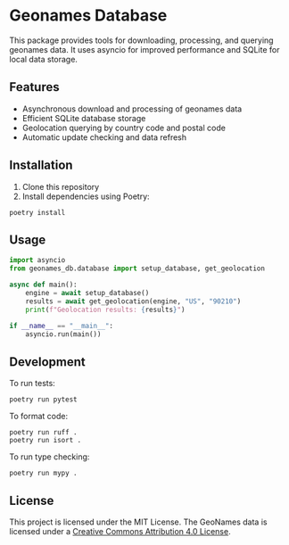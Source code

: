 # Geonames Database

This package provides tools for downloading, processing, and querying geonames data. It uses asyncio for improved performance and SQLite for local data storage.

## Features

- Asynchronous download and processing of geonames data
- Efficient SQLite database storage
- Geolocation querying by country code and postal code
- Automatic update checking and data refresh

## Installation

1. Clone this repository
2. Install dependencies using Poetry:

```
poetry install
```

## Usage

```python
import asyncio
from geonames_db.database import setup_database, get_geolocation

async def main():
    engine = await setup_database()
    results = await get_geolocation(engine, "US", "90210")
    print(f"Geolocation results: {results}")

if __name__ == "__main__":
    asyncio.run(main())
```

## Development

To run tests:

```
poetry run pytest
```

To format code:

```
poetry run ruff .
poetry run isort .
```

To run type checking:

```
poetry run mypy .
```

## License

This project is licensed under the MIT License. The GeoNames data is licensed under a [Creative Commons Attribution 4.0 License](https://creativecommons.org/licenses/by/4.0/).
